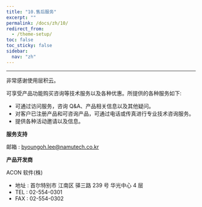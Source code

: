 ```yaml
---
title: "10.售后服务"
excerpt: ""
permalink: /docs/zh/10/
redirect_from:
  - /theme-setup/
toc: false
toc_sticky: false
sidebar:
  nav: "zh"
---
```


---
非常感谢使用层积云。

可享受产品功能购买咨询等技术服务以及各种优惠。所提供的各种服务如下:

* 可通过访问服务，咨询 Q&A、产品相关信息以及其他疑问。
* 对客户已注册产品和可咨询产品，可通过电话或传真进行专业技术咨询服务。
* 提供各种活动邀请以及信息。

**服务支持**

邮箱 : byoungoh.lee@namutech.co.kr

**产品开发商**

ACON 软件(株)

* 地址 : 首尔特别市 江南区 驿三路 239 号 华光中心 4 层
* TEL : 02-554-0301
* FAX : 02-554-0302
